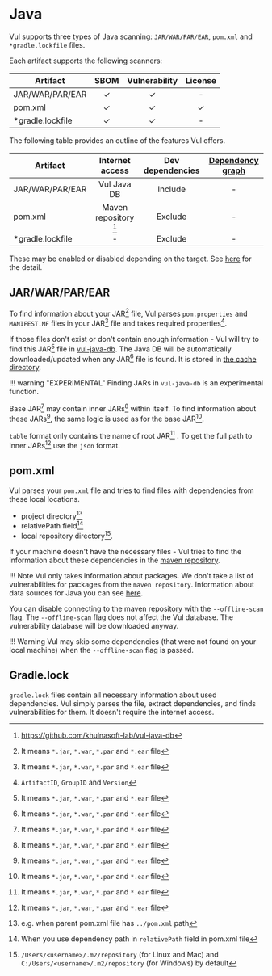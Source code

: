 # Java
Vul supports three types of Java scanning: `JAR/WAR/PAR/EAR`, `pom.xml` and `*gradle.lockfile` files.

Each artifact supports the following scanners:

| Artifact         | SBOM  | Vulnerability | License |
| ---------------- | :---: | :-----------: | :-----: |
| JAR/WAR/PAR/EAR  |   ✓   |       ✓       |    -    |
| pom.xml          |   ✓   |       ✓       |    ✓    |
| *gradle.lockfile |   ✓   |       ✓       |    -    |

The following table provides an outline of the features Vul offers.

| Artifact         |    Internet access    | Dev dependencies | [Dependency graph][dependency-graph] |
|------------------|:---------------------:|:----------------:|:------------------------------------:|
| JAR/WAR/PAR/EAR  |     Vul Java DB     |     Include      |                  -                   |
| pom.xml          | Maven repository [^1] |     Exclude      |                  -                   |
| *gradle.lockfile |           -           |     Exclude      |                  -                   |

These may be enabled or disabled depending on the target.
See [here](./index.md) for the detail.

## JAR/WAR/PAR/EAR
To find information about your JAR[^2] file, Vul parses `pom.properties` and `MANIFEST.MF` files in your JAR[^2] file and takes required properties[^3].

If those files don't exist or don't contain enough information - Vul will try to find this JAR[^2] file in [vul-java-db](https://github.com/khulnasoft-lab/vul-java-db).
The Java DB will be automatically downloaded/updated when any JAR[^2] file is found.
It is stored in [the cache directory](../../configuration/cache.md#cache-directory).

!!! warning "EXPERIMENTAL"
    Finding JARs in `vul-java-db` is an experimental function.

Base JAR[^2] may contain inner JARs[^2] within itself.
To find information about these JARs[^2], the same logic is used as for the base JAR[^2].

`table` format only contains the name of root JAR[^2] . To get the full path to inner JARs[^2] use the `json` format.

## pom.xml
Vul parses your `pom.xml` file and tries to find files with dependencies from these local locations.

- project directory[^4]
- relativePath field[^5]
- local repository directory[^6].

If your machine doesn't have the necessary files - Vul tries to find the information about these dependencies in the [maven repository](https://repo.maven.apache.org/maven2/).

!!! Note
    Vul only takes information about packages. We don't take a list of vulnerabilities for packages from the `maven repository`.
    Information about data sources for Java you can see [here](../../scanner/vulnerability.md#data-sources_1).

You can disable connecting to the maven repository with the `--offline-scan` flag.
The `--offline-scan` flag does not affect the Vul database.
The vulnerability database will be downloaded anyway.

!!! Warning
    Vul may skip some dependencies (that were not found on your local machine) when the `--offline-scan` flag is passed.

## Gradle.lock
`gradle.lock` files contain all necessary information about used dependencies.
Vul simply parses the file, extract dependencies, and finds vulnerabilities for them.
It doesn't require the internet access.

[^1]: https://github.com/khulnasoft-lab/vul-java-db
[^1]: Uses maven repository to get information about dependencies. Internet access required.
[^2]: It means `*.jar`, `*.war`, `*.par` and `*.ear` file
[^3]: `ArtifactID`, `GroupID` and `Version`
[^4]: e.g. when parent pom.xml file has `../pom.xml` path
[^5]: When you use dependency path in `relativePath` field in pom.xml file
[^6]: `/Users/<username>/.m2/repository` (for Linux and Mac) and `C:/Users/<username>/.m2/repository` (for Windows) by default

[dependency-graph]: ../../configuration/reporting.md#show-origins-of-vulnerable-dependencies